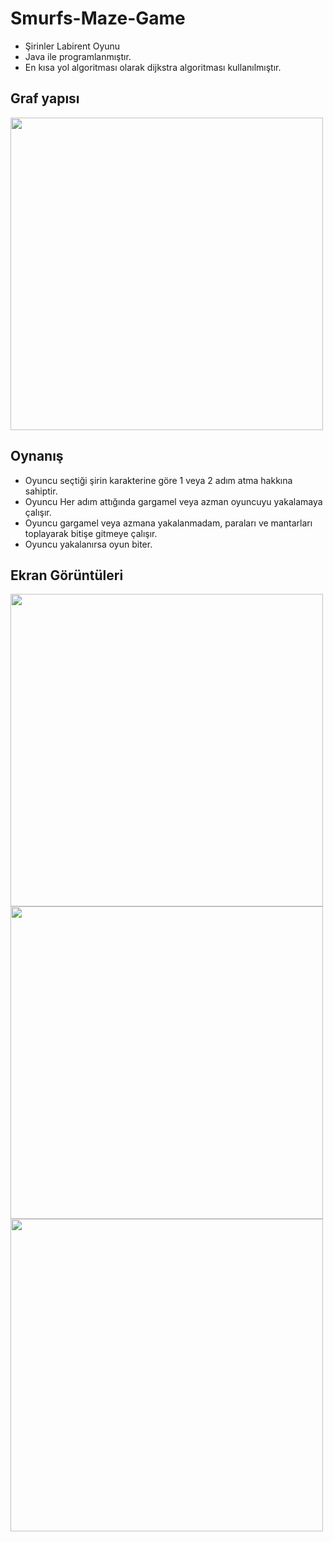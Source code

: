 # Smurfs-Maze-Game
- Şirinler Labirent Oyunu
- Java ile programlanmıştır.
- En kısa yol algoritması olarak dijkstra algoritması kullanılmıştır.

## Graf yapısı

<img src="https://user-images.githubusercontent.com/86842336/166561977-5671f896-0a3c-4ff6-8161-940b2f88ec54.png" width="500">

## Oynanış
- Oyuncu seçtiği şirin karakterine göre 1 veya 2 adım atma hakkına sahiptir.
- Oyuncu Her adım attığında gargamel veya azman oyuncuyu yakalamaya çalışır.
- Oyuncu gargamel veya azmana yakalanmadam, paraları ve mantarları toplayarak bitişe gitmeye çalışır.
- Oyuncu yakalanırsa oyun biter.

## Ekran Görüntüleri

<img src="https://user-images.githubusercontent.com/86842336/166561989-62bae4b6-98c9-4fa9-8f1a-c23cf0483163.png" width="500">

<img src="https://user-images.githubusercontent.com/86842336/166561994-3f4ac70d-cd82-43b4-9bc6-cb7a0e841580.png" width="500">

<img src="https://user-images.githubusercontent.com/86842336/166562007-7d541632-58ac-4386-93bf-fe63463a7479.png" width="500">
